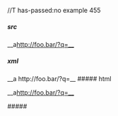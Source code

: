 //T has-passed:no
example 455
##### src
__a<http://foo.bar/?q=__>
##### xml
<?xml version="1.0" encoding="UTF-8"?>
<!DOCTYPE document SYSTEM "CommonMark.dtd">
<document xmlns="http://commonmark.org/xml/1.0">
  <paragraph>
    <text>__a</text>
    <link destination="http://foo.bar/?q=__" title="">
      <text>http://foo.bar/?q=__</text>
    </link>
  </paragraph>
</document>
##### html
<p>__a<a href="http://foo.bar/?q=__">http://foo.bar/?q=__</a></p>
#####
